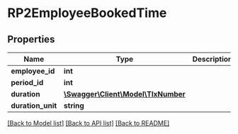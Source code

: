 # RP2EmployeeBookedTime

## Properties
Name | Type | Description | Notes
------------ | ------------- | ------------- | -------------
**employee_id** | **int** |  | [optional] 
**period_id** | **int** |  | [optional] 
**duration** | [**\Swagger\Client\Model\TlxNumber**](TlxNumber.md) |  | [optional] 
**duration_unit** | **string** |  | [optional] 

[[Back to Model list]](../README.md#documentation-for-models) [[Back to API list]](../README.md#documentation-for-api-endpoints) [[Back to README]](../README.md)


